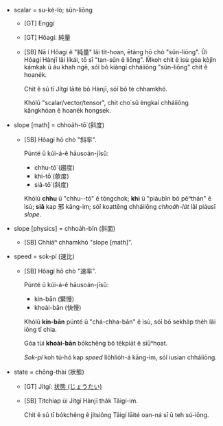 * scalar = su-ké-lò; sûn-liōng
  * [GT] Enggí
  * [GT] Hôagí: 純量
  * [SB]
    Nā í Hôagí ê "純量" lâi ti̍t-hoan, ētàng hō chò "sûn-liōng".
    Ùi Hôagí Hànjī lâi líkái, tō sī "tan-sûn ê liōng".
    M̄koh chit ê ìsù góa kòjîn kámkak ū áu khah ngē,
    só͘í bô kiàngī chháiiōng "sûn-liōng" chit ê hoane̍k.

    Chit ê sû tī Ji̍tgí lāité bô Hànjī,
    só͘í bô tè chhamkhó.

    Khólū "scalar/vector/tensor", chit cho͘ sû èngkai chháiiōng kāngkhóan ê hoane̍k hongsek.

* slope [math] = chhoa̍h-tō͘ (斜度) 
  * [SB]
    Hôagí hō chò "斜率".

    Púnté ū kúi-á-ê hāusoán-jīsû:
    * chhu-tō͘ (趨度)
    * khi-tō͘ (欹度)
    * siâ-tō͘ (斜度)

    Khólū **chhu** ū "chhu--tó" ê tōngchok; 
    **khi** ū "piáubīn bô pêⁿthán" ê ìsù;
    **siâ** kap 邪 kāng-im;
    só͘í koattēng chháiiōng *chhoa̍h-lu̍t* lâi piáusī _slope_.

* slope [physics] = chhoa̍h-bīn (斜面) 
  * [SB]
    Chhiáⁿ chhamkhó "slope [math]".

* speed = sok-pí (速比) 
  * [SB]
    Hôagí hō chò "速率".

    Púnté ū kúi-á-ê hāusoán-jīsû:
    * kín-bān (緊慢)
    * khoài-bān (快慢)
    
    Khólū **kín-bān** púnté ū "chá-chha-bān" ê ìsù,
    só͘í bô sekha̍p the̍h lâi iōng tī chia.

    Góa tùi **khoài-bān** bo̍kchêng bô te̍kpia̍t ê siūⁿhoat.

    _Sok-pí_ koh tú-hó kap _speed_ lio̍hlio̍h-á kāng-im, só͘í iusian chháiiōng.

* state = chōng-thài (狀態) 
  * [GT] Ji̍tgí: [状態 (じょうたい)](https://ja.wikipedia.org/wiki/%E7%8A%B6%E6%85%8B)
  * [SB]
    Ti̍tchiap ùi Ji̍tgí Hànjī tha̍k Tâigí-im.

    Chit ê sû tī bo̍kchêng ê ji̍tsiông Tâigí lāité oan-ná sī ū teh sú-iōng.
